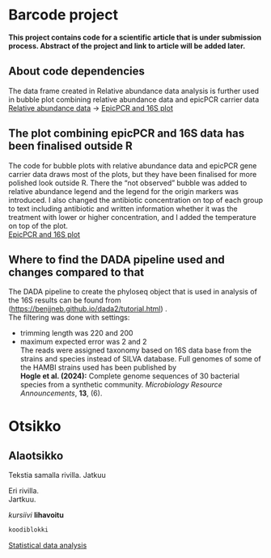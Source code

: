 # Barcode project
__This project contains code for a scientific article that is under submission process. Abstract of the project and link to article will be added later.__

## About code dependencies
The data frame created in Relative abundance data analysis is further used in bubble plot combining relative abundance data and epicPCR carrier data  
[Relative abundance data](Abundance_data.R) -> 
[EpicPCR and 16S plot](Bubble_plot_with_epic_16S_and_BC_data.R)

## The plot combining epicPCR and 16S data has been finalised outside R
The code for bubble plots with relative abundance data and epicPCR gene carrier data draws most of the plots, but they have been finalised for more polished look outside R. There the “not observed” bubble was added to relative abundance legend and the legend for the origin markers was introduced. I also changed the antibiotic concentration on top of each group to text including antibiotic and written information whether it was the treatment with lower or higher concentration, and I added the temperature on top of the plot.  
[EpicPCR and 16S plot](Bubble_plot_with_epic_16S_and_BC_data.R)

## Where to find the DADA pipeline used and changes compared to that
The DADA pipeline to create the phyloseq object that is used in analysis of the 16S results can be found from (https://benjjneb.github.io/dada2/tutorial.html) .  
The filtering was done with settings:
-	trimming length was 220 and 200
-	maximum expected error was 2 and 2  
The reads were assigned taxonomy based on 16S data base from the strains and species instead of SILVA database.  Full genomes of some of the HAMBI strains used has been published by  
__Hogle et al. (2024):__ Complete genome sequences of 30 bacterial species from a synthetic community.   _Microbiology Resource Announcements_, __13__, (6).


# Otsikko 
## Alaotsikko

Tekstia samalla rivilla. 
Jatkuu

Eri rivilla.  
Jartkuu.

_kursiivi_
__lihavoitu__


```r
koodiblokki
```

[Statistical data analysis](Statistical_analysis.R)
